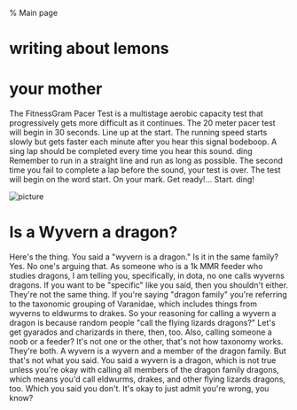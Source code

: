 % Main page

writing about lemons
====================
# your mother
The FitnessGram Pacer Test is a multistage aerobic capacity test that progressively gets more difficult as it continues. The 20 meter pacer test will begin in 30 seconds. Line up at the start. The running speed starts slowly but gets faster each minute after you hear this signal bodeboop. A sing lap should be completed every time you hear this sound. ding Remember to run in a straight line and run as long as possible. The second time you fail to complete a lap before the sound, your test is over. The test will begin on the word start. On your mark. Get ready!… Start. ding!

![picture](images/test.jpg)

# Is a Wyvern a dragon?
Here's the thing. You said a "wyvern is a dragon." Is it in the same family? Yes. No one's arguing that. As someone who is a 1k MMR feeder who studies dragons, I am telling you, specifically, in dota, no one calls wyverns dragons. If you want to be "specific" like you said, then you shouldn't either. They're not the same thing. If you're saying "dragon family" you're referring to the taxonomic grouping of Varanidae, which includes things from wyverns to eldwurms to drakes. So your reasoning for calling a wyvern a dragon is because random people "call the flying lizards dragons?" Let's get gyarados and charizards in there, then, too. Also, calling someone a noob or a feeder? It's not one or the other, that's not how taxonomy works. They're both. A wyvern is a wyvern and a member of the dragon family. But that's not what you said. You said a wyvern is a dragon, which is not true unless you're okay with calling all members of the dragon family dragons, which means you'd call eldwurms, drakes, and other flying lizards dragons, too. Which you said you don't. It's okay to just admit you're wrong, you know?
